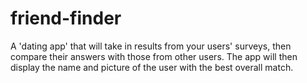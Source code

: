 # friend-finder
A 'dating app' that will take in results from your users' surveys, then compare their answers with those from other users. The app will then display the name and picture of the user with the best overall match.
